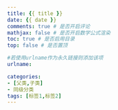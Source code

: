 ```yaml
---
title: {{ title }}
date: {{ date }}
comments: true # 是否开启评论
mathjax: false # 是否开启数学公式渲染
toc: true # 是否启用目录
top: false # 是否置顶

#若使用urlname作为永久链接则添加该项
urlname:

categories: 
- [父类,子类]
- 同级分类
tags: [标签1,标签2]
---
```

